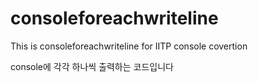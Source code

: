 # consoleforeachwriteline
This is consoleforeachwriteline for IITP console covertion

console에 각각 하나씩 출력하는 코드입니다

